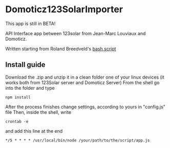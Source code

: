 # Domoticz123SolarImporter

This app is still in BETA!

API Interface app between 123solar from Jean-Marc Louviaux and Domoticz.

Written starting from Roland Breedveld's [bash script](http://www.domoticz.com/forum/viewtopic.php?t=12016)

## Install guide
Download the .zip and unzip it in a clean folder one of your linux devices (it works both from 123Solar server and Domoticz Server)
From the shell go into the folder and type
```
npm install
```
After the process finishes change settings, according to yours in "config.js" file
Then, inside the shell, write
```
crontab -e
```

and add this line at the end
```
*/5 * * * * /usr/local/bin/node /your/path/to/the/script/app.js
```